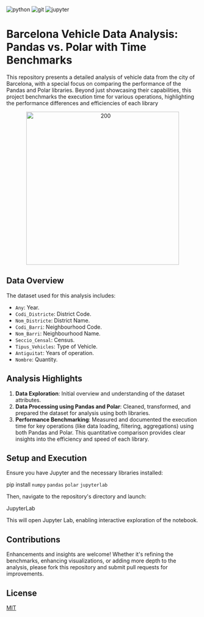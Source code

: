 ![python](https://img.shields.io/badge/Python-3776AB?style=for-the-badge&logo=python&logoColor=white)
![git](https://img.shields.io/badge/GIT-E44C30?style=for-the-badge&logo=git&logoColor=white)
![jupyter](https://img.shields.io/badge/Made%20with-Jupyter-orange?style=for-the-badge&logo=Jupyter)

# Barcelona Vehicle Data Analysis: Pandas vs. Polar with Time Benchmarks

This repository presents a detailed analysis of vehicle data from the city of Barcelona, with a special focus on comparing the performance of the Pandas and Polar libraries. Beyond just showcasing their capabilities, this project benchmarks the execution time for various operations, highlighting the performance differences and efficiencies of each library

<p align="center">
	<img src="https://images.datacamp.com/image/upload/v1686564840/datarhys_an_absurdist_oil_painting_of_a_cyborg_panda_and_a_cybo_c7deba5e_79f3_498a_ada9_381d6fe0b77a_b943fa043f.png" alt="200" width="400"/>
</p>

## Data Overview

The dataset used for this analysis includes:

- `Any`: Year.
- `Codi_Districte`: District Code.
- `Nom_Districte`: District Name.
- `Codi_Barri`: Neighbourhood Code.
- `Nom_Barri`: Neighbourhood Name.
- `Seccio_Censal`: Census.
- `Tipus_Vehicles`: Type of Vehicle.
- `Antiguitat`: Years of operation.
- `Nombre`: Quantity.

## Analysis Highlights

1. **Data Exploration**: Initial overview and understanding of the dataset attributes.
2. **Data Processing using Pandas and Polar**: Cleaned, transformed, and prepared the dataset for analysis using both libraries.
3. **Performance Benchmarking**: Measured and documented the execution time for key operations (like data loading, filtering, aggregations) using both Pandas and Polar. This quantitative comparison provides clear insights into the efficiency and speed of each library.

## Setup and Execution

Ensure you have Jupyter and the necessary libraries installed:

pip install `numpy` `pandas` `polar` `jupyterlab`


Then, navigate to the repository's directory and launch:

JupyterLab

This will open Jupyter Lab, enabling interactive exploration of the notebook.

## Contributions

Enhancements and insights are welcome! Whether it's refining the benchmarks, enhancing visualizations, or adding more depth to the analysis, please fork this repository and submit pull requests for improvements.

## License

[MIT](https://choosealicense.com/licenses/mit/)
